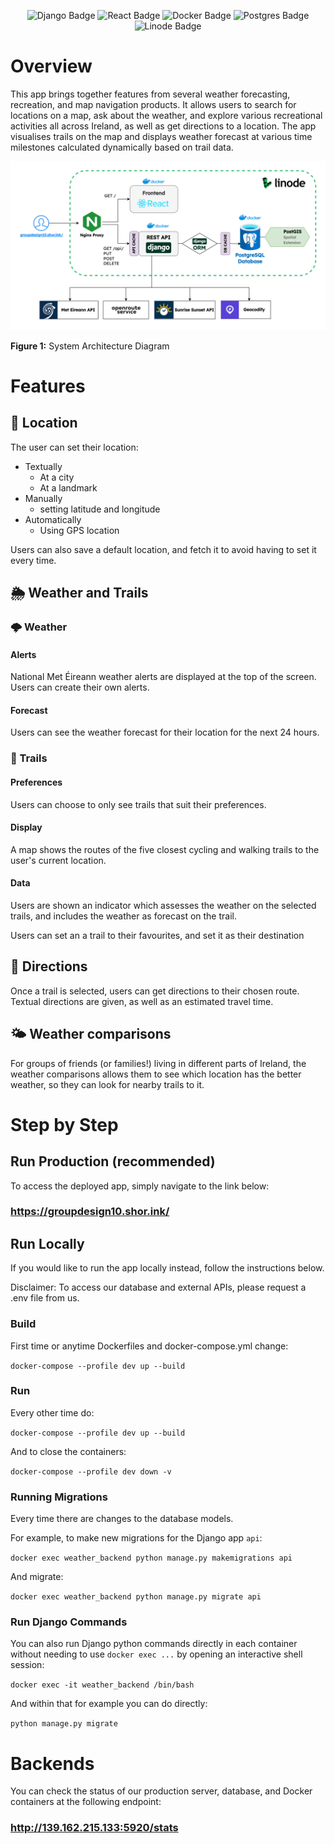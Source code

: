 <p align="center"> <img src="https://img.shields.io/badge/Backend-Django-green?style=for-the-badge&logo=django&logoColor=white" alt="Django Badge"/> <img src="https://img.shields.io/badge/Frontend-React-blue?style=for-the-badge&logo=react&logoColor=white" alt="React Badge"/> <img src="https://img.shields.io/badge/Containerized-Docker-2496ED?style=for-the-badge&logo=docker&logoColor=white" alt="Docker Badge"/> <img src="https://img.shields.io/badge/Database-PostgreSQL-316192?style=for-the-badge&logo=postgresql&logoColor=white" alt="Postgres Badge"/> <img src="https://img.shields.io/badge/Hosted-Linode-00A95C?style=for-the-badge&logo=linode&logoColor=white" alt="Linode Badge"/> </p>

# Overview

This app brings together features from several weather forecasting, recreation, and map navigation products. It allows users to search for locations on a map, ask about the weather, and explore various recreational activities all across Ireland, as well as get directions to a location. The app visualises trails on the map and displays weather forecast at various time milestones calculated dynamically based on trail data.

![System Architecture Diagram](docs/sys_arc_v3.png)

**Figure 1:** System Architecture Diagram


# Features

## 📍 Location

The user can set their location:
- Textually
  - At a city
  - At a landmark
- Manually
  - setting latitude and longitude
- Automatically
  - Using GPS location

Users can also save a default location, and fetch it to avoid having to set it every time.

## 🌦️ Weather and Trails

### 🌩️ Weather

#### Alerts

National Met Éireann weather alerts are displayed at the top of the screen. Users can create their own alerts.

#### Forecast

Users can see the weather forecast for their location for the next 24 hours.

### 🥾 Trails

#### Preferences

Users can choose to only see trails that suit their preferences.

#### Display

A map shows the routes of the five closest cycling and walking trails to the user's current location. 

#### Data

Users are shown an indicator which assesses the weather on the selected trails, and includes the weather as forecast on the trail.

Users can set an a trail to their favourites, and set it as their destination

## 🧭 Directions

Once a trail is selected, users can get directions to their chosen route. Textual directions are given, as well as an estimated travel time.

## 🌤️ Weather comparisons

For groups of friends (or families!) living in different parts of Ireland, the weather comparisons allows them to see which location has the better weather, so they can look for nearby trails to it.


# Step by Step

## Run Production (recommended)

To access the deployed app, simply navigate to the link below:

### https://groupdesign10.shor.ink/

## Run Locally

If you would like to run the app locally instead, follow the instructions below.

Disclaimer: To access our database and external APIs, please request a .env file from us.

### Build
First time or anytime Dockerfiles and docker-compose.yml change:

`docker-compose --profile dev up --build`


### Run
Every other time do:

`docker-compose --profile dev up --build`

And to close the containers:

`docker-compose --profile dev down -v`


### Running Migrations

Every time there are changes to the database models.

For example, to make new migrations for the Django app `api`:

``docker exec weather_backend python manage.py makemigrations api``

And migrate:

``docker exec weather_backend python manage.py migrate api``


### Run Django Commands

You can also run Django python commands directly in each container without needing to use `docker exec ...` by opening an interactive shell session:

`docker exec -it weather_backend /bin/bash`

And within that for example you can do directly:

`python manage.py migrate`

# Backends

You can check the status of our production server, database, and Docker containers at the following endpoint:

### http://139.162.215.133:5920/stats
